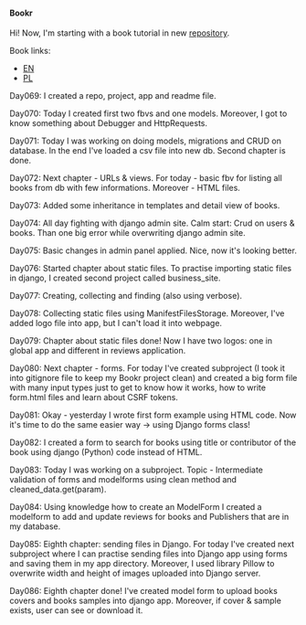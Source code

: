 #### Bookr

Hi! Now, I'm starting with a book tutorial in new [repository](https://github.com/xwojziarnik/Bookr).

Book links:
- [EN](https://www.amazon.pl/Web-Development-Django-applications-Python-based/dp/1839212500/ref=asc_df_1839212500/?tag=plshogostdde-21&linkCode=df0&hvadid=504384189023&hvpos=&hvnetw=g&hvrand=5456534563855773767&hvpone=&hvptwo=&hvqmt=&hvdev=c&hvdvcmdl=&hvlocint=&hvlocphy=1011615&hvtargid=pla-1202063357020&psc=1)
- [PL](https://helion.pl/ksiazki/django-tworzenie-nowoczesnych-aplikacji-internetowych-w-pythonie-ben-shaw-saurabh-badhwar-andrew-bird-bharath-ch,twapdj.htm#format/d)

<p>Day069: I created a repo, project, app and readme file.</p>
<p>Day070: Today I created first two fbvs and one models. Moreover, I got to know something about Debugger and HttpRequests.</p>
<p>Day071: Today I was working on doing models, migrations and CRUD on database. In the end I've loaded a csv file into new db. Second chapter is done.</p>
<p>Day072: Next chapter - URLs & views. For today - basic fbv for listing all books from db with few informations. Moreover - HTML files.</p>
<p>Day073: Added some inheritance in templates and detail view of books.</p>
<p>Day074: All day fighting with django admin site. Calm start: Crud on users & books. Than one big error while overwriting django admin site.</p>
<p>Day075: Basic changes in admin panel applied. Nice, now it's looking better.</p>
<p>Day076: Started chapter about static files. To practise importing static files in django, I created second project called business_site.</p>
<p>Day077: Creating, collecting and finding (also using verbose).</p>
<p>Day078: Collecting static files using ManifestFilesStorage. Moreover, I've added logo file into app, but I can't load it into webpage.</p>
<p>Day079: Chapter about static files done! Now I have two logos: one in global app and different in reviews application.</p>
<p>Day080: Next chapter - forms. For today I've created subproject (I took it into gitignore file to keep my Bookr project clean) and created a big form file with many input types just to get to know how it works, how to write form.html files and learn about CSRF tokens.</p>
<p>Day081: Okay - yesterday I wrote first form example using HTML code. Now it's time to do the same easier way -> using Django forms class!</p>
<p>Day082: I created a form to search for books using title or contributor of the book using django (Python) code instead of HTML.</p>
<p>Day083: Today I was working on a subproject. Topic - Intermediate validation of forms and modelforms using clean method and cleaned_data.get(param).</p>
<p>Day084: Using knowledge how to create an ModelForm I created a modelform to add and update reviews for books and Publishers that are in my database.</p>
<p>Day085: Eighth chapter: sending files in Django. For today I've created next subproject where I can practise sending files into Django app using forms and saving them in my app directory. Moreover, I used library Pillow to overwrite width and height of images uploaded into Django server.</p>
<p>Day086: Eighth chapter done! I've created model form to upload books covers and books samples into django app. Moreover, if cover & sample exists, user can see or download it.</p>